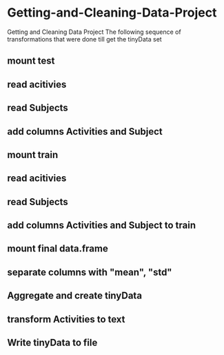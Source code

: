 # Getting-and-Cleaning-Data-Project
Getting and Cleaning Data Project 
The following sequence of transformations that were done till get the tinyData set


## mount test  ###############################################################
## read acitivies
## read Subjects
## add columns Activities and Subject
## mount train #############################################################
## read acitivies
## read Subjects
## add columns Activities and Subject to train
## mount final data.frame
## separate columns with "mean", "std"
## Aggregate and create tinyData
## transform Activities to text
## Write tinyData to file




